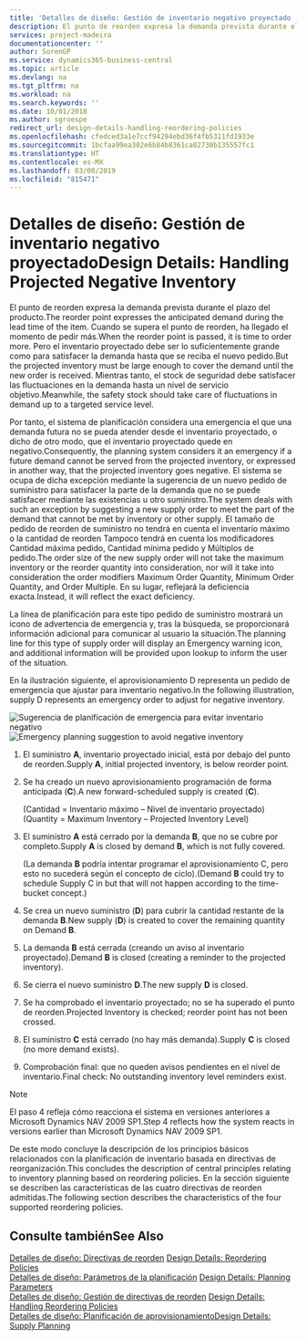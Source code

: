 ```yaml
---
title: 'Detalles de diseño: Gestión de inventario negativo proyectado | Documentos de Microsoft'
description: El punto de reorden expresa la demanda prevista durante el plazo del producto. Cuando se supera el punto de reorden, ha llegado el momento de pedir más. Pero el inventario proyectado debe ser lo suficientemente grande como para satisfacer la demanda hasta que se reciba el nuevo pedido. Mientras tanto, el stock de seguridad debe satisfacer las fluctuaciones en la demanda hasta un nivel de servicio objetivo.
services: project-madeira
documentationcenter: ''
author: SorenGP
ms.service: dynamics365-business-central
ms.topic: article
ms.devlang: na
ms.tgt_pltfrm: na
ms.workload: na
ms.search.keywords: ''
ms.date: 10/01/2018
ms.author: sgroespe
redirect_url: design-details-handling-reordering-policies
ms.openlocfilehash: cfedced3a1e7ccf94294ebd36f4fb5311fd1933e
ms.sourcegitcommit: 1bcfaa99ea302e6b84b8361ca02730b135557fc1
ms.translationtype: HT
ms.contentlocale: es-MX
ms.lasthandoff: 03/08/2019
ms.locfileid: "815471"
---
```

# <a name="design-details-handling-projected-negative-inventory"></a><span data-ttu-id="52d26-106">Detalles de diseño: Gestión de inventario negativo proyectado</span><span class="sxs-lookup"><span data-stu-id="52d26-106">Design Details: Handling Projected Negative Inventory</span></span>
<span data-ttu-id="52d26-107">El punto de reorden expresa la demanda prevista durante el plazo del producto.</span><span class="sxs-lookup"><span data-stu-id="52d26-107">The reorder point expresses the anticipated demand during the lead time of the item.</span></span> <span data-ttu-id="52d26-108">Cuando se supera el punto de reorden, ha llegado el momento de pedir más.</span><span class="sxs-lookup"><span data-stu-id="52d26-108">When the reorder point is passed, it is time to order more.</span></span> <span data-ttu-id="52d26-109">Pero el inventario proyectado debe ser lo suficientemente grande como para satisfacer la demanda hasta que se reciba el nuevo pedido.</span><span class="sxs-lookup"><span data-stu-id="52d26-109">But the projected inventory must be large enough to cover the demand until the new order is received.</span></span> <span data-ttu-id="52d26-110">Mientras tanto, el stock de seguridad debe satisfacer las fluctuaciones en la demanda hasta un nivel de servicio objetivo.</span><span class="sxs-lookup"><span data-stu-id="52d26-110">Meanwhile, the safety stock should take care of fluctuations in demand up to a targeted service level.</span></span>  

 <span data-ttu-id="52d26-111">Por tanto, el sistema de planificación considera una emergencia el que una demanda futura no se pueda atender desde el inventario proyectado, o dicho de otro modo, que el inventario proyectado quede en negativo.</span><span class="sxs-lookup"><span data-stu-id="52d26-111">Consequently, the planning system considers it an emergency if a future demand cannot be served from the projected inventory, or expressed in another way, that the projected inventory goes negative.</span></span> <span data-ttu-id="52d26-112">El sistema se ocupa de dicha excepción mediante la sugerencia de un nuevo pedido de suministro para satisfacer la parte de la demanda que no se puede satisfacer mediante las existencias u otro suministro.</span><span class="sxs-lookup"><span data-stu-id="52d26-112">The system deals with such an exception by suggesting a new supply order to meet the part of the demand that cannot be met by inventory or other supply.</span></span> <span data-ttu-id="52d26-113">El tamaño de pedido de reorden de suministro no tendrá en cuenta el inventario máximo o la cantidad de reorden Tampoco tendrá en cuenta los modificadores Cantidad máxima pedido, Cantidad mínima pedido y Múltiplos de pedido.</span><span class="sxs-lookup"><span data-stu-id="52d26-113">The order size of the new supply order will not take the maximum inventory or the reorder quantity into consideration, nor will it take into consideration the order modifiers Maximum Order Quantity, Minimum Order Quantity, and Order Multiple.</span></span> <span data-ttu-id="52d26-114">En su lugar, reflejará la deficiencia exacta.</span><span class="sxs-lookup"><span data-stu-id="52d26-114">Instead, it will reflect the exact deficiency.</span></span>  

 <span data-ttu-id="52d26-115">La línea de planificación para este tipo pedido de suministro mostrará un icono de advertencia de emergencia y, tras la búsqueda, se proporcionará información adicional para comunicar al usuario la situación.</span><span class="sxs-lookup"><span data-stu-id="52d26-115">The planning line for this type of supply order will display an Emergency warning icon, and additional information will be provided upon lookup to inform the user of the situation.</span></span>  

 <span data-ttu-id="52d26-116">En la ilustración siguiente, el aprovisionamiento D representa un pedido de emergencia que ajustar para inventario negativo.</span><span class="sxs-lookup"><span data-stu-id="52d26-116">In the following illustration, supply D represents an emergency order to adjust for negative inventory.</span></span>  

 <span data-ttu-id="52d26-117">![Sugerencia de planificación de emergencia para evitar inventario negativo](media/nav_app_supply_planning_2_negative_inventory.png "Sugerencia de planificación de emergencia para evitar inventario negativo")</span><span class="sxs-lookup"><span data-stu-id="52d26-117">![Emergency planning suggestion to avoid negative inventory](media/nav_app_supply_planning_2_negative_inventory.png "Emergency planning suggestion to avoid negative inventory")</span></span>  

1.  <span data-ttu-id="52d26-118">El suministro **A**, inventario proyectado inicial, está por debajo del punto de reorden.</span><span class="sxs-lookup"><span data-stu-id="52d26-118">Supply **A**, initial projected inventory, is below reorder point.</span></span>  
2.  <span data-ttu-id="52d26-119">Se ha creado un nuevo aprovisionamiento programación de forma anticipada (**C**).</span><span class="sxs-lookup"><span data-stu-id="52d26-119">A new forward-scheduled supply is created (**C**).</span></span>  

     <span data-ttu-id="52d26-120">(Cantidad = Inventario máximo – Nivel de inventario proyectado)</span><span class="sxs-lookup"><span data-stu-id="52d26-120">(Quantity = Maximum Inventory – Projected Inventory Level)</span></span>  
3.  <span data-ttu-id="52d26-121">El suministro **A** está cerrado por la demanda **B**, que no se cubre por completo.</span><span class="sxs-lookup"><span data-stu-id="52d26-121">Supply **A** is closed by demand **B**, which is not fully covered.</span></span>  

     <span data-ttu-id="52d26-122">(La demanda **B** podría intentar programar el aprovisionamiento C, pero esto no sucederá según el concepto de ciclo).</span><span class="sxs-lookup"><span data-stu-id="52d26-122">(Demand **B** could try to schedule Supply C in but that will not happen according to the time-bucket concept.)</span></span>  
4.  <span data-ttu-id="52d26-123">Se crea un nuevo suministro (**D**) para cubrir la cantidad restante de la demanda **B**.</span><span class="sxs-lookup"><span data-stu-id="52d26-123">New supply (**D**) is created to cover the remaining quantity on Demand **B**.</span></span>  
5.  <span data-ttu-id="52d26-124">La demanda **B** está cerrada (creando un aviso al inventario proyectado).</span><span class="sxs-lookup"><span data-stu-id="52d26-124">Demand **B** is closed (creating a reminder to the projected inventory).</span></span>  
6.  <span data-ttu-id="52d26-125">Se cierra el nuevo suministro **D**.</span><span class="sxs-lookup"><span data-stu-id="52d26-125">The new supply **D** is closed.</span></span>  
7.  <span data-ttu-id="52d26-126">Se ha comprobado el inventario proyectado; no se ha superado el punto de reorden.</span><span class="sxs-lookup"><span data-stu-id="52d26-126">Projected Inventory is checked; reorder point has not been crossed.</span></span>  
8.  <span data-ttu-id="52d26-127">El suministro **C** está cerrado (no hay más demanda).</span><span class="sxs-lookup"><span data-stu-id="52d26-127">Supply **C** is closed (no more demand exists).</span></span>  
9. <span data-ttu-id="52d26-128">Comprobación final: que no queden avisos pendientes en el nivel de inventario.</span><span class="sxs-lookup"><span data-stu-id="52d26-128">Final check: No outstanding inventory level reminders exist.</span></span>  

> [!NOTE]  
>  <span data-ttu-id="52d26-129">El paso 4 refleja cómo reacciona el sistema en versiones anteriores a Microsoft Dynamics NAV 2009 SP1.</span><span class="sxs-lookup"><span data-stu-id="52d26-129">Step 4 reflects how the system reacts in versions earlier than Microsoft Dynamics NAV 2009 SP1.</span></span>  

 <span data-ttu-id="52d26-130">De este modo concluye la descripción de los principios básicos relacionados con la planificación de inventario basada en directivas de reorganización.</span><span class="sxs-lookup"><span data-stu-id="52d26-130">This concludes the description of central principles relating to inventory planning based on reordering policies.</span></span> <span data-ttu-id="52d26-131">En la sección siguiente se describen las características de las cuatro directivas de reorden admitidas.</span><span class="sxs-lookup"><span data-stu-id="52d26-131">The following section describes the characteristics of the four supported reordering policies.</span></span>  

## <a name="see-also"></a><span data-ttu-id="52d26-132">Consulte también</span><span class="sxs-lookup"><span data-stu-id="52d26-132">See Also</span></span>  
 <span data-ttu-id="52d26-133">[Detalles de diseño: Directivas de reorden](design-details-reordering-policies.md) </span><span class="sxs-lookup"><span data-stu-id="52d26-133">[Design Details: Reordering Policies](design-details-reordering-policies.md) </span></span>  
 <span data-ttu-id="52d26-134">[Detalles de diseño: Parámetros de la planificación](design-details-planning-parameters.md) </span><span class="sxs-lookup"><span data-stu-id="52d26-134">[Design Details: Planning Parameters](design-details-planning-parameters.md) </span></span>  
 <span data-ttu-id="52d26-135">[Detalles de diseño: Gestión de directivas de reorden](design-details-handling-reordering-policies.md) </span><span class="sxs-lookup"><span data-stu-id="52d26-135">[Design Details: Handling Reordering Policies](design-details-handling-reordering-policies.md) </span></span>  
 [<span data-ttu-id="52d26-136">Detalles de diseño: Planificación de aprovisionamiento</span><span class="sxs-lookup"><span data-stu-id="52d26-136">Design Details: Supply Planning</span></span>](design-details-supply-planning.md)
